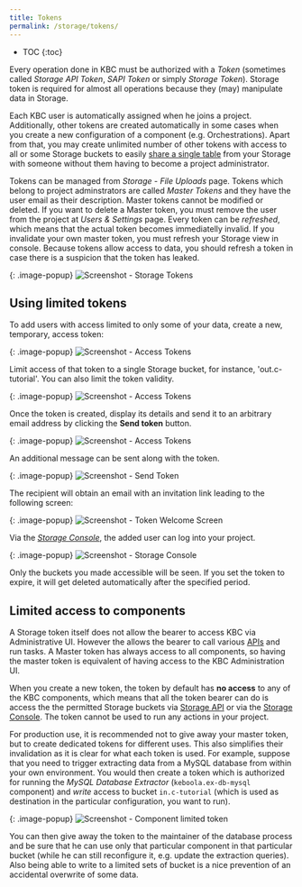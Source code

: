 ```yaml
---
title: Tokens
permalink: /storage/tokens/
---
```


* TOC
{:toc}

Every operation done in KBC must be authorized with a *Token* (sometimes called *Storage API Token*,
*SAPI Token* or simply *Storage Token*). Storage token is required for almost all operations because they
(may) manipulate data in Storage.

Each KBC user is automatically assigned when he joins a project. Additionally, other tokens are created
automatically in some cases when you create a new configuration of a component (e.g. Orchestrations).
Apart from that, you may create unlimited number of other tokens with access to all or some Storage
buckets to easily [share a single table](/overview/tutorial/management/#user-management)
from your Storage with someone without them having to become a project administrator.

Tokens can be managed from *Storage* - *File Uploads* page. Tokens which belong to project
adminstrators are called *Master Tokens* and they have the user email as their description.
Master tokens cannot be modified or deleted. If you want to delete a Master token, you must
remove the user from the project at *Users & Settings* page.
Every token can be *refreshed*, which means that the actual token becomes immediatelly invalid.
If you invalidate your own master token, you must refresh your Storage view in console.
Because tokens allow access to data, you should refresh a token in case there is a suspicion
that the token has leaked.

{: .image-popup}
![Screenshot - Storage Tokens](/storage/tokens/overview.png)

## Using limited tokens
To add users with access limited to only some of your data, create a new, temporary, access token:

{: .image-popup}
![Screenshot - Access Tokens](/storage/tokens/access-tokens.png)

Limit access of that token to a single Storage bucket, for instance, 'out.c-tutorial'.
You can also limit the token validity.

{: .image-popup}
![Screenshot - Access Tokens](/storage/tokens/access-token-detail.png)

Once the token is created, display its details and send it to an arbitrary email address by clicking the **Send token** button.

{: .image-popup}
![Screenshot - Access Tokens](/storage/tokens/access-token-detail-2.png)

An additional message can be sent along with the token.

{: .image-popup}
![Screenshot - Send Token](/storage/tokens/send-token.png)

The recipient will obtain an email with an invitation link leading to the following screen:

{: .image-popup}
![Screenshot - Token Welcome Screen](/storage/tokens/token-welcome.png)

Via the [*Storage Console*](https://storage-api-console.keboola.com/), the added user can log into your project.

{: .image-popup}
![Screenshot - Storage Console](/storage/tokens/storage-console.png)

Only the buckets you made accessible will be seen. If you set the token to expire, it will
get deleted automatically after the specified period.

## Limited access to components
A Storage token itself does not allow the bearer to access KBC via Administrative UI. However the
allows the bearer to call various [APIs](http://developers.keboola.com/overview/api/) and run tasks.
A Master token has always access to all components, so having the master token is equivalent of
having access to the KBC Administration UI.

When you create a new token, the token by default has
**no access** to any of the KBC components, which means that all the token bearer can do is access the
the permitted Storage buckets via [Storage API](http://developers.keboola.com/integrate/storage/) or
via the [Storage Console](https://storage-api-console.keboola.com/). The token cannot be used to
run any actions in your project.

For production use, it is recommended not to give away your master token, but to create dedicated tokens for
different uses. This also simplifies their invalidation as it is clear for what each token is used. For example,
suppose that you need to trigger extracting data from a MySQL database from within your own environment. You would
then create a token which is authorized for running the *MySQL Database Extractor* (`keboola.ex-db-mysql` component) and
*write* access to bucket `in.c-tutorial` (which is used as destination in the particular configuration, you want to run).

{: .image-popup}
![Screenshot - Component limited token](/storage/tokens/component-limited.png)

You can then give away the token to the maintainer of the database process and be sure that he can use
only that particular component in that particular bucket (while he can still reconfigure it, e.g. update the extraction queries).
Also being able to write to a limited sets of bucket is a nice prevention of an accidental overwrite of some data.
